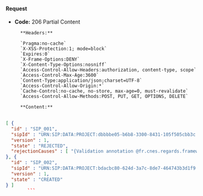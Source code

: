 #### Request

* **Code:** 206 Partial Content

        **Headers:**

        `Pragma:no-cache`
        `X-XSS-Protection:1; mode=block`
        `Expires:0`
        `X-Frame-Options:DENY`
        `X-Content-Type-Options:nosniff`
        `Access-Control-Allow-Headers:authorization, content-type, scope`
        `Access-Control-Max-Age:3600`
        `Content-Type:application/json;charset=UTF-8`
        `Access-Control-Allow-Origin:*`
        `Cache-Control:no-cache, no-store, max-age=0, must-revalidate`
        `Access-Control-Allow-Methods:POST, PUT, GET, OPTIONS, DELETE`

        **Content:**

```json
    
[ {
  "id" : "SIP_001",
  "sipId" : "URN:SIP:DATA:PROJECT:dbbbbe05-b6b8-3300-8431-105f505cbb3c:V1",
  "version" : 1,
  "state" : "REJECTED",
  "rejectionCauses" : [ "{Validation annotation @fr.cnes.regards.framework.file.utils.validation.HandledMessageDigestAlgorithm validating FAKE_ALGO: it is not an handled algorithm for checksum computation at properties.contentInformations[0].dataObject.algorithm: rejected value [null]." ]
}, {
  "id" : "SIP_002",
  "sipId" : "URN:SIP:DATA:PROJECT:bdacbc80-624d-3a7c-8de7-464743b3d1f9:V1",
  "version" : 1,
  "state" : "CREATED"
} ]
        ```
